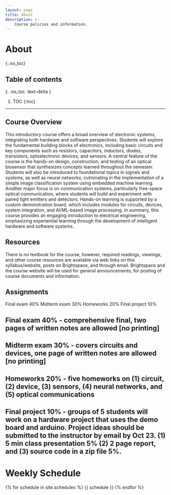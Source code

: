 ```yaml
---
layout: page
title: About
description: >-
    Course policies and information.
---
```


# About
{:.no_toc}

## Table of contents
{: .no_toc .text-delta }

1. TOC
{:toc}

---

## Course Overview

This introductory course offers a broad overview of electronic systems, integrating both hardware and software perspectives. Students will explore the fundamental building blocks of electronics, including basic circuits and key components such as resistors, capacitors, inductors, diodes, transistors, optoelectronic devices, and sensors. A central feature of the course is the hands-on design, construction, and testing of an optical biosensor that synthesizes concepts learned throughout the semester. Students will also be introduced to foundational topics in signals and systems, as well as neural networks, culminating in the implementation of a simple image classification system using embedded machine learning. Another major focus is on communication systems, particularly free-space optical communication, where students will build and experiment with paired light emitters and detectors. Hands-on learning is supported by a custom demonstration board, which includes modules for circuits, devices, system integration, and AI/ML-based image processing. In summary, this course provides an engaging introduction to electrical engineering, emphasizing experiential learning through the development of intelligent hardware and software systems.

## Resources

There is no textbook for the course, however, required readings, viewings, and other course resources are available via web links on this syllabus/website, posts on Brightspace, and through email. Brightspace and the course website will be used for general announcements, for posting of course documents and information. 

## Assignments

Final exam 40%
Midterm exam 30%
Homeworks 20%
Final project 10%

## Final exam 40% - comprehensive final, two pages of written notes are allowed [no printing]
## Midterm exam 30% - covers circuits and devices, one page of written notes are allowed [no printing]
## Homeworks 20% - five homeworks on (1) circuit, (2) device, (3) sensors, (4) neural networks, and (5) optical communications
## Final project 10% - groups of 5 students will work on a hardware project that uses the demo board and arduino. Project ideas should be submitted to the instructor by email by Oct 23. (1) 5 min class presentation 5% (2) 2 page report, and (3) source code in a zip file 5%.  

# Weekly Schedule

{% for schedule in site.schedules %}
{{ schedule }}
{% endfor %}
